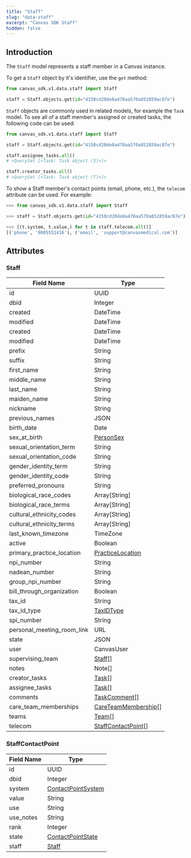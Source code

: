 ```yaml
---
title: "Staff"
slug: "data-staff"
excerpt: "Canvas SDK Staff"
hidden: false
---
```


## Introduction

The `Staff` model represents a staff member in a Canvas instance.

To get a `Staff` object by it's identifier, use the `get` method:

```python
from canvas_sdk.v1.data.staff import Staff

staff = Staff.objects.get(id="4150cd20de8a470aa570a852859ac87e")
```

`Staff` objects are commonly used in related models, for example the `Task` model.
To see all of a staff member's assigned or created tasks, the following code can be used:

```python
from canvas_sdk.v1.data.staff import Staff

staff = Staff.objects.get(id="4150cd20de8a470aa570a852859ac87e")

staff.assignee_tasks.all()
# <QuerySet [<Task: Task object (3)>]>

staff.creator_tasks.all()
# <QuerySet [<Task: Task object (7)>]>
```

To show a Staff member's contact points (email, phone, etc.), the `telecom` attribute can be used. For example:

```python
>>> from canvas_sdk.v1.data.staff import Staff

>>> staff = Staff.objects.get(id="4150cd20de8a470aa570a852859ac87e")

>>> [(t.system, t.value,) for t in staff.telecom.all()]
[('phone', '8005551416'), ('email', 'support@canvasmedical.com')]
```

## Attributes

### Staff

| Field Name                 | Type                                                            |
|----------------------------|-----------------------------------------------------------------|
| id                         | UUID                                                            |
| dbid                       | Integer                                                         |
| created                    | DateTime                                                        |
| modified                   | DateTime                                                        |
| created                    | DateTime                                                        |
| modified                   | DateTime                                                        |
| prefix                     | String                                                          |
| suffix                     | String                                                          |
| first_name                 | String                                                          |
| middle_name                | String                                                          |
| last_name                  | String                                                          |
| maiden_name                | String                                                          |
| nickname                   | String                                                          |
| previous_names             | JSON                                                            |
| birth_date                 | Date                                                            |
| sex_at_birth               | [PersonSex](/sdk/data-enumeration-types/#personsex)             |
| sexual_orientation_term    | String                                                          |
| sexual_orientation_code    | String                                                          |
| gender_identity_term       | String                                                          |
| gender_identity_code       | String                                                          |
| preferred_pronouns         | String                                                          |
| biological_race_codes      | Array[String]                                                   |
| biological_race_terms      | Array[String]                                                   |
| cultural_ethnicity_codes   | Array[String]                                                   |
| cultural_ethnicity_terms   | Array[String]                                                   |
| last_known_timezone        | TimeZone                                                        |
| active                     | Boolean                                                         |
| primary_practice_location  | [PracticeLocation](/sdk/data-practicelocation/)                 |
| npi_number                 | String                                                          |
| nadean_number              | String                                                          |
| group_npi_number           | String                                                          |
| bill_through_organization  | Boolean                                                         |
| tax_id                     | String                                                          |
| tax_id_type                | [TaxIDType](/sdk/data-enumeration-types/#taxidtype)             |
| spi_number                 | String                                                          |
| personal_meeting_room_link | URL                                                             |
| state                      | JSON                                                            |
| user                       | CanvasUser                                                      |
| supervising_team           | [Staff](#staff)[]                                               |
| notes                      | Note[]                                                          |
| creator_tasks              | [Task](/sdk/data-task/#task)[]                                  |
| assignee_tasks             | [Task](/sdk/data-task/#task)[]                                  |
| comments                   | [TaskComment](/sdk/data-task/#taskcomment)[]                    |
| care_team_memberships      | [CareTeamMembership](/sdk/data-care-team/#careteammembership)[] |
| teams                      | [Team](/sdk/data-team/#team)[]                                  |
| telecom                    | [StaffContactPoint](#staffcontactpoint)[]                       |

### StaffContactPoint

| Field Name         | Type                                                                  |
|--------------------|-----------------------------------------------------------------------|
| id                 | UUID                                                                  |
| dbid               | Integer                                                               |
| system             | [ContactPointSystem](/sdk/data-enumeration-types/#contactpointsystem) |
| value              | String                                                                |
| use                | String                                                                |
| use_notes          | String                                                                |
| rank               | Integer                                                               |
| state              | [ContactPointState](/sdk/data-enumeration-types/#contactpointstate)   |
| staff              | [Staff](#staff)                                                       |

<br/>
<br/>
<br/>
